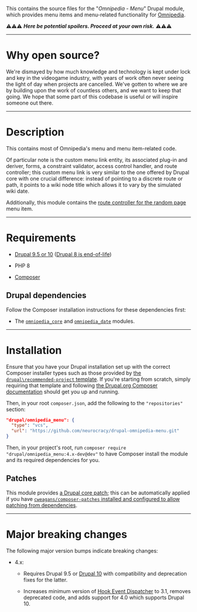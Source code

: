 This contains the source files for the "*Omnipedia - Menu*" Drupal module, which
provides menu items and menu-related functionality for
[Omnipedia](https://omnipedia.app/).

⚠️⚠️⚠️ ***Here be potential spoilers. Proceed at your own risk.*** ⚠️⚠️⚠️

----

# Why open source?

We're dismayed by how much knowledge and technology is kept under lock and key
in the videogame industry, with years of work often never seeing the light of
day when projects are cancelled. We've gotten to where we are by building upon
the work of countless others, and we want to keep that going. We hope that some
part of this codebase is useful or will inspire someone out there.

----

# Description

This contains most of Omnipedia's menu and menu item-related code.

Of particular note is the custom menu link entity, its associated plug-in and
deriver, forms, a constraint validator, access control handler, and route
controller; this custom menu link is very similar to the one offered by Drupal
core with one crucial difference: instead of pointing to a discrete route or
path, it points to a wiki node title which allows it to vary by the simulated
wiki date.

Additionally, this module contains the [route controller for the random
page](/src/Controller/RandomPageController.php) menu item.

----

# Requirements

* [Drupal 9.5 or 10](https://www.drupal.org/download) ([Drupal 8 is end-of-life](https://www.drupal.org/psa-2021-11-30))

* PHP 8

* [Composer](https://getcomposer.org/)

## Drupal dependencies

Follow the Composer installation instructions for these dependencies first:

* The [`omnipedia_core`](https://github.com/neurocracy/drupal-omnipedia-core) and [`omnipedia_date`](https://github.com/neurocracy/drupal-omnipedia-date) modules.

----

# Installation

Ensure that you have your Drupal installation set up with the correct Composer
installer types such as those provided by [the `drupal\recommended-project`
template](https://www.drupal.org/docs/develop/using-composer/starting-a-site-using-drupal-composer-project-templates#s-drupalrecommended-project).
If you're starting from scratch, simply requiring that template and following
[the Drupal.org Composer
documentation](https://www.drupal.org/docs/develop/using-composer/starting-a-site-using-drupal-composer-project-templates)
should get you up and running.

Then, in your root `composer.json`, add the following to the `"repositories"`
section:

```json
"drupal/omnipedia_menu": {
  "type": "vcs",
  "url": "https://github.com/neurocracy/drupal-omnipedia-menu.git"
}
```

Then, in your project's root, run `composer require
"drupal/omnipedia_menu:4.x-dev@dev"` to have Composer install the module and its
required dependencies for you.

## Patches

This module provides [a Drupal core
patch](https://www.drupal.org/project/drupal/issues/3165305#comment-14058586);
this can be automatically applied if you have [`cweagans/composer-patches`
installed and
configured to allow patching from dependencies](https://github.com/cweagans/composer-patches#allowing-patches-to-be-applied-from-dependencies).

----

# Major breaking changes

The following major version bumps indicate breaking changes:

* 4.x:

  * Requires Drupal 9.5 or [Drupal 10](https://www.drupal.org/project/drupal/releases/10.0.0) with compatibility and deprecation fixes for the latter.

  * Increases minimum version of [Hook Event Dispatcher](https://www.drupal.org/project/hook_event_dispatcher) to 3.1, removes deprecated code, and adds support for 4.0 which supports Drupal 10.
